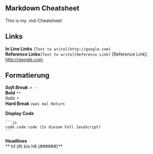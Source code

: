 ## Markdown Cheatsheet

This is my .md-Cheatsheet

## **Links**

**In Line Links** `[Text to write](http://google.com)`  
**Reference Links**`[Text to write][Reference Link]`
[Reference Link]: http://google.com

## **Formatierung**

_**Soft Break**_ > `··`  
**Bold** `**`  
_Italic_ `*`  
**Hard Break** `zwei mal Return`

**Display Code**

````
```js
code code code (In diesem Fall JavaScript)
```
````

**Headlines**  
** h1 (#) bis h6 (######)**

